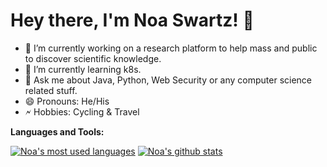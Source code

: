 # Hey there, I'm Noa Swartz! 👋

- 🔭 I’m currently working on a research platform to help mass and public to discover scientific knowledge.
- 🌱 I’m currently learning k8s.
- 💬 Ask me about Java, Python, Web Security or any computer science related stuff.
- 😄 Pronouns: He/His
- 🗲 Hobbies: Cycling & Travel

**Languages and Tools:** 

[![Noa's most used languages](https://github-readme-stats.vercel.app/api/top-langs/?username=vbintx&theme=light&count_private=true&layout=compact)](https://github.com/vbintx)
[![Noa's github stats](https://github-readme-stats.vercel.app/api?username=vbintx&show_icons=true&theme=light&line_height=27&include_all_commits=true&count_private=true&hide=issues,prs)](https://github.com/vbintx)
